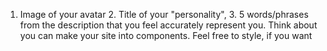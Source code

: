 1. Image of your avatar 2. Title of your "personality", 3. 5 words/phrases from the description that you feel accurately represent you. Think about you can make your site into components. Feel free to style, if you want 